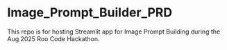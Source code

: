 # Image_Prompt_Builder_PRD
This repo is for hosting Streamlit app for Image Prompt Building during the Aug 2025 Roo Code Hackathon. 
